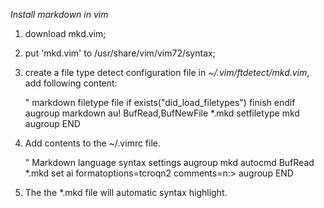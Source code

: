 

*Install markdown in vim*

1. download mkd.vim;
2. put 'mkd.vim' to /usr/share/vim/vim72/syntax;
3. create a file type detect configuration file in *~/.vim/ftdetect/mkd.vim*, add following content:

    " markdown filetype file
    if exists("did_load_filetypes")
      finish
    endif
    augroup markdown
      au! BufRead,BufNewFile *.mkd setfiletype mkd
    augroup END

4. Add contents to the ~/.vimrc file.

    " Markdown language syntax settings
    augroup mkd
      autocmd BufRead *.mkd set ai formatoptions=tcroqn2 comments=n:>
    augroup END

5. The the \*.mkd file will automatic syntax highlight.







